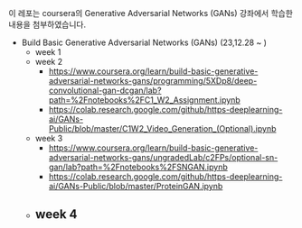 이 레포는 coursera의 Generative Adversarial Networks (GANs) 강좌에서 학습한 내용을 첨부하였습니다.

- Build Basic Generative Adversarial Networks (GANs) (23,12.28 ~ )
    - week 1
    - week 2
      - https://www.coursera.org/learn/build-basic-generative-adversarial-networks-gans/programming/5XDp8/deep-convolutional-gan-dcgan/lab?path=%2Fnotebooks%2FC1_W2_Assignment.ipynb
      - https://colab.research.google.com/github/https-deeplearning-ai/GANs-Public/blob/master/C1W2_Video_Generation_(Optional).ipynb
    - week 3
      - https://www.coursera.org/learn/build-basic-generative-adversarial-networks-gans/ungradedLab/c2FPs/optional-sn-gan/lab?path=%2Fnotebooks%2FSNGAN.ipynb
      - https://colab.research.google.com/github/https-deeplearning-ai/GANs-Public/blob/master/ProteinGAN.ipynb
    - week 4
      - 


